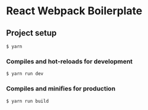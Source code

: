 # React Webpack Boilerplate

## Project setup
```
$ yarn
```

### Compiles and hot-reloads for development
```
$ yarn run dev
```

### Compiles and minifies for production
```
$ yarn run build
```
